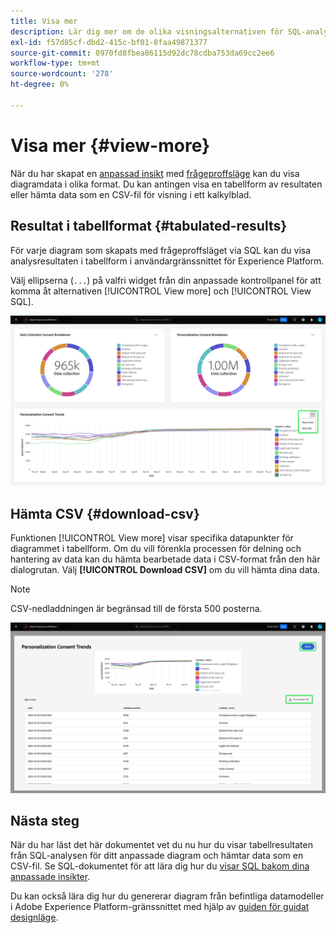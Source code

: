 ```yaml
---
title: Visa mer
description: Lär dig mer om de olika visningsalternativen för SQL-analyserade data. På din anpassade kontrollpanel kan du visa resultaten av analysen i tabellform eller hämta bearbetade data i CSV-format.
exl-id: f57d85cf-dbd2-415c-bf01-8faa49871377
source-git-commit: 0970fd8fbea86115d92dc78cdba753da69cc2ee6
workflow-type: tm+mt
source-wordcount: '278'
ht-degree: 0%

---
```


# Visa mer {#view-more}

När du har skapat en [anpassad insikt](../sql-insights/overview.md) med [frågeproffsläge](./overview.md) kan du visa diagramdata i olika format. Du kan antingen visa en tabellform av resultaten eller hämta data som en CSV-fil för visning i ett kalkylblad.

## Resultat i tabellformat {#tabulated-results}

För varje diagram som skapats med frågeproffsläget via SQL kan du visa analysresultaten i tabellform i användargränssnittet för Experience Platform.

Välj ellipserna (`...`) på valfri widget från din anpassade kontrollpanel för att komma åt alternativen [!UICONTROL View more] och [!UICONTROL View SQL].

![En anpassad instrumentpanel med en insiktslistruta med ellipser och alternativen Visa mer och Visa SQL markerade.](../../images/sql-insights/ellipses-dropdown.png)

## Hämta CSV {#download-csv}

Funktionen [!UICONTROL View more] visar specifika datapunkter för diagrammet i tabellform. Om du vill förenkla processen för delning och hantering av data kan du hämta bearbetade data i CSV-format från den här dialogrutan. Välj **[!UICONTROL Download CSV]** om du vill hämta dina data.

>[!NOTE]
>
>CSV-nedladdningen är begränsad till de första 500 posterna.

![En dialogruta som visar en förhandsvisning av dina insikter och de tabellariserade resultaten av din SQL som genererade insikten.](../../images/query-pro-mode/view-more-download-csv.png)

## Nästa steg

När du har läst det här dokumentet vet du nu hur du visar tabellresultaten från SQL-analysen för ditt anpassade diagram och hämtar data som en CSV-fil. Se SQL-dokumentet för att lära dig hur du [visar SQL bakom dina anpassade insikter](./view-more.md).

Du kan också lära dig hur du genererar diagram från befintliga datamodeller i Adobe Experience Platform-gränssnittet med hjälp av [guiden för guidat designläge](../../user-defined-dashboards.md).
